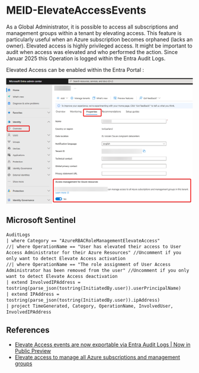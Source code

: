 # MEID-ElevateAccessEvents
As a Global Administrator, it is possible to access all subscriptions and management groups within a tenant by elevating access. This feature is particularly useful when an Azure subscription becomes orphaned (lacks an owner). Elevated access is highly privileged access. It might be important to audit when access was elevated and who performed the action. Since Januar 2025 this Operation is logged within the Entra Audit Logs.

Elevated Access can be enabled within the Entra Portal :

![](https://raw.githubusercontent.com/lorisAmbrozzo/KQL-Queries/refs/heads/main/Media/MEID-ElevateAccessEvents.png?raw=true)


## Microsoft Sentinel
```kql
AuditLogs
| where Category == "AzureRBACRoleManagementElevateAccess"
//| where OperationName == "User has elevated their access to User Access Administrator for their Azure Resources" //Uncomment if you only want to detect Elevate Access activation
//| where OperationName == "The role assignment of User Access Administrator has been removed from the user" //Uncomment if you only want to detect Elevate Access deactivation
| extend InvolvedIPAddress = tostring(parse_json(tostring(InitiatedBy.user)).userPrincipalName)
| extend IPAddress = tostring(parse_json(tostring(InitiatedBy.user)).ipAddress)
| project TimeGenerated, Category, OperationName, InvolvedUser, InvolvedIPAddress
```

## References
- [Elevate Access events are now exportable via Entra Audit Logs | Now in Public Preview](https://www.linkedin.com/pulse/elevate-access-events-now-exportable-via-entra-audit-logs-woaoe/)
- [Elevate access to manage all Azure subscriptions and management groups](https://learn.microsoft.com/en-us/azure/role-based-access-control/elevate-access-global-admin?tabs=azure-portal%2Centra-audit-logs)